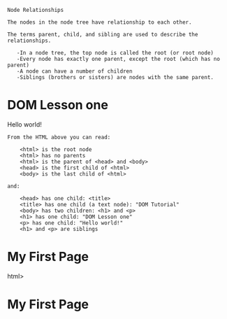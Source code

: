 
```
Node Relationships

The nodes in the node tree have relationship to each other.

The terms parent, child, and sibling are used to describe the relationships.

   -In a node tree, the top node is called the root (or root node)
   -Every node has exactly one parent, except the root (which has no parent)
   -A node can have a number of children
   -Siblings (brothers or sisters) are nodes with the same parent.
```

<html>

  <head>
      <title>DOM Tutorial</title>
  </head>

  <body>
      <h1>DOM Lesson one</h1>
      <p>Hello world!</p>
  </body>

</html>

```
From the HTML above you can read:

    <html> is the root node
    <html> has no parents
    <html> is the parent of <head> and <body>
    <head> is the first child of <html>
    <body> is the last child of <html>

and:

    <head> has one child: <title>
    <title> has one child (a text node): "DOM Tutorial"
    <body> has two children: <h1> and <p>
    <h1> has one child: "DOM Lesson one"
    <p> has one child: "Hello world!"
    <h1> and <p> are siblings
 ```
 
 <html>
<body>

<h1 id="id01">My First Page</h1>
<p id="id02"></p>

<script>
document.getElementById("id02").innerHTML = document.getElementById("id01").innerHTML;
</script>

</body>
</html>

html>
<body>

<h1 id="id01">My First Page</h1>
<p id="id02"></p>

<script>
document.getElementById("id02").innerHTML = document.getElementById("id01").firstChild.nodeValue;
</script>

</body>
</html>

